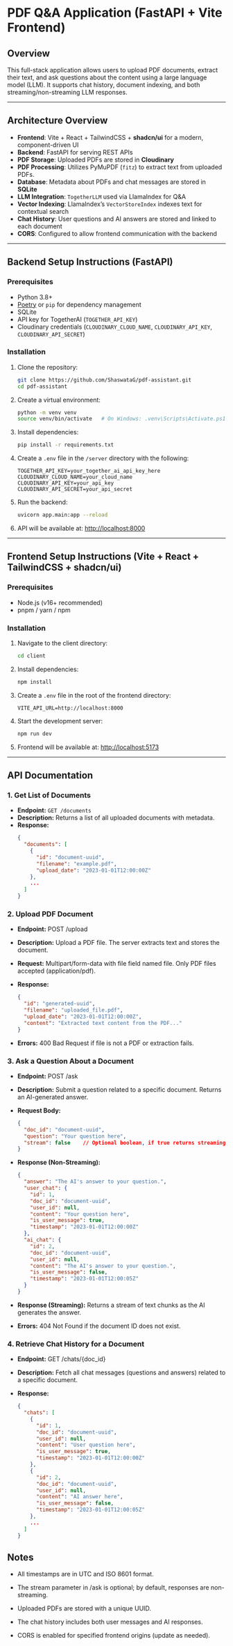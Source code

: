 # PDF Q&A Application (FastAPI + Vite Frontend)

## Overview

This full-stack application allows users to upload PDF documents, extract their text, and ask questions about the content using a large language model (LLM). It supports chat history, document indexing, and both streaming/non-streaming LLM responses.

---

## Architecture Overview

- **Frontend**: Vite + React + TailwindCSS + **shadcn/ui** for a modern, component-driven UI
- **Backend**: FastAPI for serving REST APIs
- **PDF Storage**: Uploaded PDFs are stored in **Cloudinary**
- **PDF Processing**: Utilizes PyMuPDF (`fitz`) to extract text from uploaded PDFs.
- **Database**: Metadata about PDFs and chat messages are stored in **SQLite**
- **LLM Integration**: `TogetherLLM` used via LlamaIndex for Q&A
- **Vector Indexing**: LlamaIndex’s `VectorStoreIndex` indexes text for contextual search
- **Chat History**: User questions and AI answers are stored and linked to each document
- **CORS**: Configured to allow frontend communication with the backend

---

## Backend Setup Instructions (FastAPI)

### Prerequisites

- Python 3.8+
- [Poetry](https://python-poetry.org/) or `pip` for dependency management
- SQLite
- API key for TogetherAI (`TOGETHER_API_KEY`)
- Cloudinary credentials (`CLOUDINARY_CLOUD_NAME`, `CLOUDINARY_API_KEY`, `CLOUDINARY_API_SECRET`)

### Installation

1. Clone the repository:
    ```bash
    git clone https://github.com/ShaswataG/pdf-assistant.git
    cd pdf-assistant
    ```

2. Create a virtual environment:
    ```bash
    python -m venv venv
    source venv/bin/activate   # On Windows: .venv\Scripts\Activate.ps1
    ```

3. Install dependencies:
    ```bash
    pip install -r requirements.txt
    ```

4. Create a `.env` file in the `/server` directory with the following:
    ```
    TOGETHER_API_KEY=your_together_ai_api_key_here
    CLOUDINARY_CLOUD_NAME=your_cloud_name
    CLOUDINARY_API_KEY=your_api_key
    CLOUDINARY_API_SECRET=your_api_secret
    ```

5. Run the backend:
    ```bash
    uvicorn app.main:app --reload
    ```

6. API will be available at: [http://localhost:8000](http://localhost:8000)

---

## Frontend Setup Instructions (Vite + React + TailwindCSS + shadcn/ui)

### Prerequisites

- Node.js (v16+ recommended)
- pnpm / yarn / npm

### Installation

1. Navigate to the client directory:
    ```bash
    cd client
    ```

2. Install dependencies:
    ```bash
    npm install
    ```

3. Create a `.env` file in the root of the frontend directory:
    ```
    VITE_API_URL=http://localhost:8000
    ```

4. Start the development server:
    ```bash
    npm run dev
    ```

5. Frontend will be available at: [http://localhost:5173](http://localhost:5173)

---

## API Documentation

### 1. Get List of Documents

- **Endpoint:** `GET /documents`
- **Description:** Returns a list of all uploaded documents with metadata.
- **Response:**
  ```json
  {
    "documents": [
      {
        "id": "document-uuid",
        "filename": "example.pdf",
        "upload_date": "2023-01-01T12:00:00Z"
      },
      ...
    ]
  }
  ```
### 2. Upload PDF Document

- **Endpoint:** POST /upload

- **Description:** Upload a PDF file. The server extracts text and stores the document.

- **Request:** Multipart/form-data with file field named file. Only PDF files accepted (application/pdf).

- **Response:**

  ```json
  {
    "id": "generated-uuid",
    "filename": "uploaded_file.pdf",
    "upload_date": "2023-01-01T12:00:00Z",
    "content": "Extracted text content from the PDF..."
  }
  ```
- **Errors:**
400 Bad Request if file is not a PDF or extraction fails.

### 3. Ask a Question About a Document

- **Endpoint:** POST /ask

- **Description:** Submit a question related to a specific document. Returns an AI-generated answer.

- **Request Body:**
  ```json
  {
    "doc_id": "document-uuid",
    "question": "Your question here",
    "stream": false    // Optional boolean, if true returns streaming response
  }
- **Response (Non-Streaming):**

  ```json
  {
    "answer": "The AI's answer to your question.",
    "user_chat": {
      "id": 1,
      "doc_id": "document-uuid",
      "user_id": null,
      "content": "Your question here",
      "is_user_message": true,
      "timestamp": "2023-01-01T12:00:00Z"
    },
    "ai_chat": {
      "id": 2,
      "doc_id": "document-uuid",
      "user_id": null,
      "content": "The AI's answer to your question.",
      "is_user_message": false,
      "timestamp": "2023-01-01T12:00:05Z"
    }
  }
  ```
- **Response (Streaming):**
Returns a stream of text chunks as the AI generates the answer.

- **Errors:**
404 Not Found if the document ID does not exist.

### 4. Retrieve Chat History for a Document

- **Endpoint:** GET /chats/{doc_id}

- **Description:** Fetch all chat messages (questions and answers) related to a specific document.

- **Response:**

  ```json
  {
    "chats": [
      {
        "id": 1,
        "doc_id": "document-uuid",
        "user_id": null,
        "content": "User question here",
        "is_user_message": true,
        "timestamp": "2023-01-01T12:00:00Z"
      },
      {
        "id": 2,
        "doc_id": "document-uuid",
        "user_id": null,
        "content": "AI answer here",
        "is_user_message": false,
        "timestamp": "2023-01-01T12:00:05Z"
      },
      ...
    ]
  }
  ```

## Notes
- All timestamps are in UTC and ISO 8601 format.

- The stream parameter in /ask is optional; by default, responses are non-streaming.

- Uploaded PDFs are stored with a unique UUID.

- The chat history includes both user messages and AI responses.

- CORS is enabled for specified frontend origins (update as needed).
